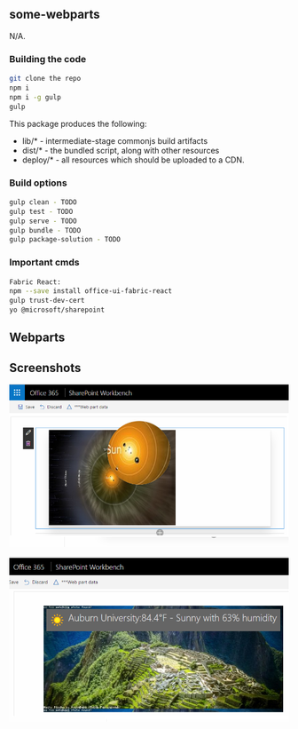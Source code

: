 ## some-webparts

N/A.

### Building the code

```bash
git clone the repo
npm i
npm i -g gulp
gulp
```

This package produces the following:

* lib/* - intermediate-stage commonjs build artifacts
* dist/* - the bundled script, along with other resources
* deploy/* - all resources which should be uploaded to a CDN.

### Build options

```bash
gulp clean - TODO
gulp test - TODO
gulp serve - TODO
gulp bundle - TODO
gulp package-solution - TODO
```

### Important cmds

```bash
Fabric React:
npm --save install office-ui-fabric-react
gulp trust-dev-cert
yo @microsoft/sharepoint
```

## Webparts ##

Screenshots
-----------------
![Image Magnifier](https://raw.githubusercontent.com/CodeHeight/TypeScript-Examples/master/images/solarsystem.png)

![Weather](https://raw.githubusercontent.com/CodeHeight/TypeScript-Examples/master/images/weather.png)

